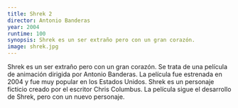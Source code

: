 ```yaml
---
title: Shrek 2
director: Antonio Banderas
year: 2004
runtime: 100
synopsis: Shrek es un ser extraño pero con un gran corazón.
image: shrek.jpg
---
```

Shrek es un ser extraño pero con un gran corazón. Se trata de una película de animación dirigida por Antonio Banderas. La película fue estrenada en 2004 y fue muy popular en los Estados Unidos. Shrek es un personaje ficticio creado por el escritor Chris Columbus. La película sigue el desarrollo de Shrek, pero con un nuevo personaje.